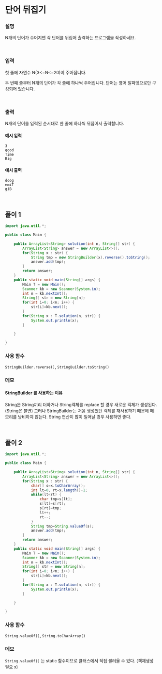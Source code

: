# 단어 뒤집기
### 설명
N개의 단어가 주어지면 각 단어를 뒤집어 출력하는 프로그램을 작성하세요.

<br>

### 입력
첫 줄에 자연수 N(3<=N<=20)이 주어집니다.

두 번째 줄부터 N개의 단어가 각 줄에 하나씩 주어집니다. 단어는 영어 알파벳으로만 구성되어 있습니다.


<br>

### 출력
N개의 단어를 입력된 순서대로 한 줄에 하나씩 뒤집어서 출력합니다.


#### 예시 입력
```
3
good
Time
Big
```


#### 예시 출력
```
doog
emiT
giB
```

<br>


## 풀이 1
```java
import java.util.*;

public class Main {
	
	public ArrayList<String> solution(int n, String[] str) {
		ArrayList<String> answer = new ArrayList<>();
		for(String x : str) {
			String tmp = new StringBuilder(x).reverse().toString();
			answer.add(tmp);
		}
		return answer;
	}
	public static void main(String[] args) {
		Main T = new Main();
		Scanner kb = new Scanner(System.in);
		int n = kb.nextInt();
		String[] str = new String[n];
		for(int i=0; i<n; i++) {
			str[i]=kb.next();
		}
		for(String x : T.solution(n, str)) {
			System.out.println(x);
		}
		
	}

}

```
### 사용 함수
`StringBuilder.reverse()`, `StringBuilder.toString()`

### 메모
#### StringBuilder 를 사용하는 이유
String은 String끼리 더하거나 String객체를 replace 할 경우 새로운 객체가 생성된다. (String은 불변) 그러나 StringBuilder는 처음 생성했던 객체를 재사용하기 때문에 메모리를 낭비하지 않는다. String 연산이 많이 일어날 경우 사용하면 좋다.


<br>

## 풀이 2
```java
import java.util.*;

public class Main {
	
	public ArrayList<String> solution(int n, String[] str) {
		ArrayList<String> answer = new ArrayList<>();
		for(String x : str) {
			char[] s=x.toCharArray();
			int lt=0, rt=x.length()-1;
			while(lt<rt) {
				char tmp=s[lt];
				s[lt]=s[rt];
				s[rt]=tmp;
				lt++;
				rt--;
			}
			String tmp=String.valueOf(s);
			answer.add(tmp);
		}
		return answer;
	}
	public static void main(String[] args) {
		Main T = new Main();
		Scanner kb = new Scanner(System.in);
		int n = kb.nextInt();
		String[] str = new String[n];
		for(int i=0; i<n; i++) {
			str[i]=kb.next();
		}
		for(String x : T.solution(n, str)) {
			System.out.println(x);
		}
		
	}

}

```
### 사용 함수
`String.valueOf()`, `String.toCharArray()`

### 메모
`String.valueOf()` 는 static 함수이므로 클래스에서 직접 불러올 수 있다. (객체생성 필요 x)